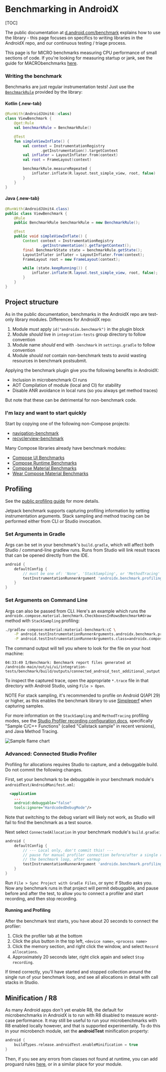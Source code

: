 # Benchmarking in AndroidX

[TOC]

The public documentation at
[d.android.com/benchmark](http://d.android.com/benchmark) explains how to use
the library - this page focuses on specifics to writing libraries in the
AndroidX repo, and our continuous testing / triage process.

This page is for MICRO benchmarks measuring CPU performance of small sections of
code. If you're looking for measuring startup or jank, see the guide for
MACRObenchmarks [here](/docs/macrobenchmarking.md).

### Writing the benchmark

Benchmarks are just regular instrumentation tests! Just use the
[`BenchmarkRule`](https://developer.android.com/reference/kotlin/androidx/benchmark/junit4/BenchmarkRule)
provided by the library:

<section class="tabs">

#### Kotlin {.new-tab}

```kotlin
@RunWith(AndroidJUnit4::class)
class ViewBenchmark {
    @get:Rule
    val benchmarkRule = BenchmarkRule()

    @Test
    fun simpleViewInflate() {
        val context = InstrumentationRegistry
                .getInstrumentation().targetContext
        val inflater = LayoutInflater.from(context)
        val root = FrameLayout(context)

        benchmarkRule.measureRepeated {
            inflater.inflate(R.layout.test_simple_view, root, false)
        }
    }
}
```

#### Java {.new-tab}

```java
@RunWith(AndroidJUnit4.class)
public class ViewBenchmark {
    @Rule
    public BenchmarkRule benchmarkRule = new BenchmarkRule();

    @Test
    public void simpleViewInflate() {
        Context context = InstrumentationRegistry
                .getInstrumentation().getTargetContext();
        final BenchmarkState state = benchmarkRule.getState();
        LayoutInflater inflater = LayoutInflater.from(context);
        FrameLayout root = new FrameLayout(context);

        while (state.keepRunning()) {
            inflater.inflate(R.layout.test_simple_view, root, false);
        }
    }
}
```

</section>

## Project structure

As in the public documentation, benchmarks in the AndroidX repo are test-only
library modules. Differences for AndroidX repo:

1.  Module *must* apply `id("androidx.benchmark")` in the plugin block
1.  Module *should* live in `integration-tests` group directory to follow
    convention
1.  Module name *should* end with `-benchmark` in `settings.gradle` to follow
    convention
1.  Module *should not* contain non-benchmark tests to avoid wasting resources
    in benchmark postsubmit.

Applying the benchmark plugin give you the following benefits in AndroidX:

*   Inclusion in microbenchmark CI runs
*   AOT Compilation of module (local and CI) for stability
*   Disable ANR avoidance in local runs (so you always get method traces)

But note that these can be detrimental for non-benchmark code.

### I'm lazy and want to start quickly

Start by copying one of the following non-Compose projects:

*   [navigation-benchmark](https://cs.android.com/androidx/platform/frameworks/support/+/androidx-main:navigation/navigation-benchmark/)
*   [recyclerview-benchmark](https://cs.android.com/androidx/platform/frameworks/support/+/androidx-main:recyclerview/recyclerview-benchmark/)

Many Compose libraries already have benchmark modules:

*   [Compose UI Benchmarks](https://cs.android.com/androidx/platform/frameworks/support/+/androidx-main:compose/ui/ui/benchmark/)
*   [Compose Runtime Benchmarks](https://cs.android.com/androidx/platform/frameworks/support/+/androidx-main:compose/runtime/runtime/compose-runtime-benchmark/)
*   [Compose Material Benchmarks](https://cs.android.com/androidx/platform/frameworks/support/+/androidx-main:compose/material/material/benchmark/)
*   [Wear Compose Material Benchmarks](https://cs.android.com/androidx/platform/frameworks/support/+/androidx-main:wear/compose/compose-material/benchmark/)

## Profiling

See the
[public profiling guide](https://developer.android.com/studio/profile/benchmark#profiling)
for more details.

Jetpack benchmark supports capturing profiling information by setting
instrumentation arguments. Stack sampling and method tracing can be performed
either from CLI or Studio invocation.

### Set Arguments in Gradle

Args can be set in your benchmark's `build.gradle`, which will affect both
Studio / command-line gradlew runs. Runs from Studio will link result traces
that can be opened directly from the IDE.

```groovy
android {
    defaultConfig {
        // must be one of: 'None', 'StackSampling', or 'MethodTracing'
        testInstrumentationRunnerArgument 'androidx.benchmark.profiling.mode', 'StackSampling'
    }
}
```

### Set Arguments on Command Line

Args can also be passed from CLI. Here's an example which runs the
`androidx.compose.material.benchmark.CheckboxesInRowsBenchmark#draw` method with
`StackSampling` profiling:

```bash
./gradlew compose:material:material-benchmark:cC \
    -P android.testInstrumentationRunnerArguments.androidx.benchmark.profiling.mode=StackSampling \
    -P android.testInstrumentationRunnerArguments.class=androidx.compose.material.benchmark.CheckboxesInRowsBenchmark#draw
```

The command output will tell you where to look for the file on your host
machine:

```
04:33:49 I/Benchmark: Benchmark report files generated at
/androidx-main/out/ui/ui/integration-tests/benchmark/build/outputs/connected_android_test_additional_output
```

To inspect the captured trace, open the appropriate `*.trace` file in that
directory with Android Studio, using `File > Open`.

NOTE For stack sampling, it's recommended to profile on Android Q(API 29) or
higher, as this enables the benchmark library to use
[Simpleperf](https://android.googlesource.com/platform/system/extras/+/master/simpleperf/doc/)
when capturing samples.

For more information on the `StackSampling` and `MethodTracing` profiling modes,
see the
[Studio Profiler recording configuration docs](https://developer.android.com/studio/profile/record-traces#configurations),
specifically "Sample C/C++ Functions" (called "Callstack sample" in recent
versions), and Java Method Tracing.

![Sample flame chart](benchmarking_images/profiling_flame_chart.png "Sample flame chart")

### Advanced: Connected Studio Profiler

Profiling for allocations requires Studio to capture, and a debuggable build. Do
not commit the following changes.

First, set your benchmark to be debuggable in your benchmark module's
`androidTest/AndroidManifest.xml`:

```xml
  <application
    ...
    android:debuggable="false"
    tools:ignore="HardcodedDebugMode"/>
```

Note that switching to the debug variant will likely not work, as Studio will
fail to find the benchmark as a test source.

Next select `ConnectedAllocation` in your benchmark module's `build.gradle`:

```groovy
android {
    defaultConfig {
        // --- Local only, don't commit this! ---
        // pause for manual profiler connection before/after a single run of
        // the benchmark loop, after warmup
        testInstrumentationRunnerArgument 'androidx.benchmark.profiling.mode', 'ConnectedAllocation'
    }
}
```

Run `File > Sync Project with Gradle Files`, or sync if Studio asks you. Now any
benchmark runs in that project will permit debuggable, and pause before and
after the test, to allow you to connect a profiler and start recording, and then
stop recording.

#### Running and Profiling

After the benchmark test starts, you have about 20 seconds to connect the
profiler:

1.  Click the profiler tab at the bottom
1.  Click the plus button in the top left, `<device name>`, `<process name>`
1.  Click the memory section, and right click the window, and select `Record
    allocations`.
1.  Approximately 20 seconds later, right click again and select `Stop
    recording`.

If timed correctly, you'll have started and stopped collection around the single
run of your benchmark loop, and see all allocations in detail with call stacks
in Studio.

## Minification / R8

As many Android apps don't yet enable R8, the default for microbenchmarks in
AndroidX is to run with R8 disabled to measure worst-case performance. It may
still be useful to run your microbenchmarks with R8 enabled locally however, and
that is supported experimentally. To do this in your microbench module, set the
**androidTest** minification property:

```groovy
android {
    buildTypes.release.androidTest.enableMinification = true
}
```

Then, if you see any errors from classes not found at runtime, you can add
proguard rules
[here](https://cs.android.com/androidx/platform/frameworks/support/+/androidx-main:compose/benchmark-utils/proguard-rules.pro),
or in a similar place for your module.
